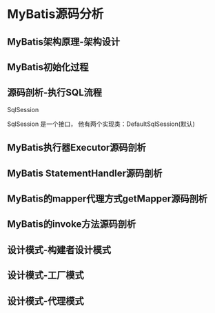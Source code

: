 # MyBatis源码分析





## MyBatis架构原理-架构设计





## MyBatis初始化过程





## 源码剖析-执行SQL流程

SqlSession

SqlSession 是一个接口， 他有两个实现类：DefaultSqlSession(默认)





## MyBatis执行器Executor源码剖析





## MyBatis StatementHandler源码剖析





## MyBatis的mapper代理方式getMapper源码剖析





## MyBatis的invoke方法源码剖析





## 设计模式-构建者设计模式



## 设计模式-工厂模式





## 设计模式-代理模式
















